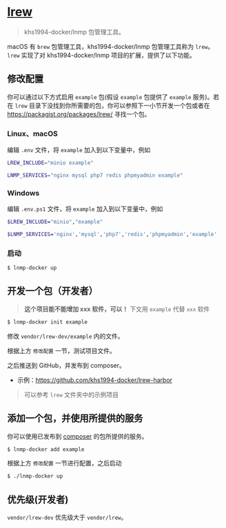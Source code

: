 # [lrew](https://github.com/khs1994-docker?utf8=✓&q=lrew&type=&language=)

> khs1994-docker/lnmp 包管理工具。

macOS 有 `brew` 包管理工具，khs1994-docker/lnmp 包管理工具称为 `lrew`。`lrew` 实现了对 khs1994-docker/lnmp 项目的扩展，提供了以下功能。

## 修改配置

你可以通过以下方式启用 `example` 包(假设 `example` 包提供了 `example` 服务)。若在 `lrew` 目录下没找到你所需要的包，你可以参照下一小节开发一个包或者在 https://packagist.org/packages/lrew/ 寻找一个包。

### Linux、macOS

编辑 `.env` 文件，将 `example` 加入到以下变量中，例如

```bash
LREW_INCLUDE="minio example"

LNMP_SERVICES="nginx mysql php7 redis phpmyadmin example"
```

### Windows

编辑 `.env.ps1` 文件，将 `example` 加入到以下变量中，例如

```bash
$LREW_INCLUDE="minio","example"

$LNMP_SERVICES='nginx','mysql','php7','redis','phpmyadmin','example'
```

### 启动

```bash
$ lnmp-docker up
```

## 开发一个包（开发者）

> **这个项目能不能增加 xxx 软件，可以！** 下文用 `example` 代替 `xxx` 软件

```bash
$ lnmp-docker init example
```

修改 `vendor/lrew-dev/example` 内的文件。

根据上方 `修改配置` 一节，测试项目文件。

之后推送到 GitHub，并发布到 composer。

* 示例：https://github.com/khs1994-docker/lrew-harbor

> 可以参考 `lrew` 文件夹中的示例项目

## 添加一个包，并使用所提供的服务

你可以使用已发布到 [composer](https://packagist.org/packages/lrew/) 的包所提供的服务。

```bash
$ lnmp-docker add example
```

根据上方 `修改配置` 一节进行配置，之后启动

```bash
$ ./lnmp-docker up
```

## 优先级(开发者)

`vendor/lrew-dev` 优先级大于 `vendor/lrew`。
